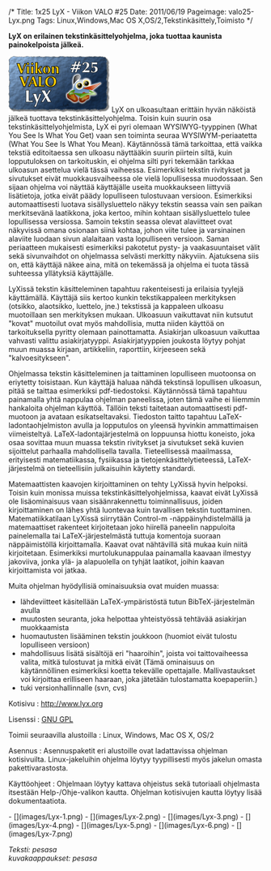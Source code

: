 /*
Title: 1x25 LyX - Viikon VALO #25
Date: 2011/06/19
Pageimage: valo25-Lyx.png
Tags: Linux,Windows,Mac OS X,OS/2,Tekstinkäsittely,Toimisto
*/

**LyX on erilainen tekstinkäsittelyohjelma, joka tuottaa kaunista
painokelpoista jälkeä.**

![](images/valo25-Lyx.png "fig:valo25-Lyx.png") LyX on ulkoasultaan erittäin
hyvän näköistä jälkeä tuottava tekstinkäsittelyohjelma. Toisin kuin
suurin osa tekstinkäsittelyohjelmista, LyX ei pyri olemaan
WYSIWYG-tyyppinen (What You See Is What You Get) vaan sen toiminta
seuraa WYSIWYM-periaatetta (What You See Is What You Mean). Käytännössä
tämä tarkoittaa, että vaikka tekstiä editoitaessa sen ulkoasu näyttääkin
suurin piirtein siltä, kuin lopputuloksen on tarkoituskin, ei ohjelma
silti pyri tekemään tarkkaa ulkoasun asettelua vielä tässä vaiheessa.
Esimerkiksi tekstin rivitykset ja sivutukset eivät muokkausvaiheessa ole
vielä lopullisessa muodossaan. Sen sijaan ohjelma voi näyttää
käyttäjälle useita muokkaukseen liittyviä lisätietoja, jotka eivät päädy
lopulliseen tulostuvaan versioon. Esimerkiksi automaattisesti luotava
sisällysluettelo näkyy tekstin seassa vain sen paikan merkitsevänä
laatikkona, joka kertoo, mihin kohtaan sisällysluettelo tulee
lopullisessa versiossa. Samoin tekstin seassa olevat alaviitteet ovat
näkyvissä omana osionaan siinä kohtaa, johon viite tulee ja varsinainen
alaviite luodaan sivun alalaitaan vasta lopulliseen versioon. Saman
periaatteen mukaisesti esimerkiksi pakotetut pysty- ja vaakasuuntaiset
välit sekä sivunvaihdot on ohjelmassa selvästi merkitty näkyviin.
Ajatuksena siis on, että käyttäjä näkee aina, mitä on tekemässä ja
ohjelma ei tuota tässä suhteessa yllätyksiä käyttäjälle.

LyXissä tekstin käsitteleminen tapahtuu rakenteisesti ja erilaisia
tyylejä käyttämällä. Käyttäjä siis kertoo kunkin tekstikappaleen
merkityksen (otsikko, alaotsikko, luettelo, jne.) tekstissä ja kappaleen
ulkoasu muotoillaan sen merkityksen mukaan. Ulkoasuun vaikuttavat niin
kutsutut "kovat" muotoilut ovat myös mahdollisia, mutta niiden käyttöä
on tarkoituksella pyritty olemaan painottamatta. Asiakirjan ulkoasuun
vaikuttaa vahvasti valittu asiakirjatyyppi. Asiakirjatyyppien joukosta
löytyy pohjat muun muassa kirjaan, artikkeliin, raporttiin, kirjeeseen
sekä "kalvoesitykseen".

Ohjelmassa tekstin käsitteleminen ja taittaminen lopulliseen muotoonsa
on eriytetty toisistaan. Kun käyttäjä haluaa nähdä tekstinsä lopullisen
ulkoasun, pitää se taittaa esimerkiksi pdf-tiedostoksi. Käytännössä tämä
tapahtuu painamalla yhtä nappulaa ohjelman paneelissa, joten tämä vaihe
ei liiemmin hankaloita ohjelman käyttöä. Tällöin teksti taitetaan
automaattisesti pdf-muotoon ja avataan esikatseltavaksi. Tiedoston
taitto tapahtuu LaTeX-ladontaohjelmiston avulla ja lopputulos on yleensä
hyvinkin ammattimaisen viimeisteltyä. LaTeX-ladontajärjestelmä on
loppuunsa hiottu koneisto, joka osaa sovittaa muun muassa tekstin
rivitykset ja sivutukset sekä kuvien sijoittelut parhaalla mahdollisella
tavalla. Tieteellisessä maailmassa, erityisesti matematiikassa,
fysiikassa ja tietojenkäsittelytieteessä, LaTeX-järjestelmä on
tieteellisiin julkaisuihin käytetty standardi.

Matemaattisten kaavojen kirjoittaminen on tehty LyXissä hyvin helpoksi.
Toisin kuin monissa muissa tekstinkäsittelyohjelmissa, kaavat eivät
LyXissä ole lisäominaisuus vaan sisäänrakennettu toiminnallisuus, joiden
kirjoittaminen on lähes yhtä luontevaa kuin tavallisen tekstin
tuottaminen. Matematiikkatilaan LyXissä siirrytään Control-m
-näppäinyhdistelmällä ja matemaattiset rakenteet kirjoitetaan joko
hiirellä paneelin nappuloita painelemalla tai LaTeX-järjestelmästä
tuttuja komentoja suoraan näppäimistöllä kirjoittamalla. Kaavat ovat
nähtävillä sitä mukaa kuin niitä kirjoitetaan. Esimerkiksi
murtolukunappulaa painamalla kaavaan ilmestyy jakoviiva, jonka ylä- ja
alapuolella on tyhjät laatikot, joihin kaavan kirjoittamista voi jatkaa.

Muita ohjelman hyödyllisiä ominaisuuksia ovat muiden muassa:

-   lähdeviitteet käsitellään LaTeX-ympäristöstä tutun
    BibTeX-järjestelmän avulla
-   muutosten seuranta, joka helpottaa yhteistyössä tehtävää asiakirjan
    muokkaamista
-   huomautusten lisääminen tekstin joukkoon (huomiot eivät tulostu
    lopulliseen versioon)
-   mahdollisuus lisätä sisältöjä eri "haaroihin", joista voi
    taittovaiheessa valita, mitkä tulostuvat ja mitkä eivät (Tämä
    ominaisuus on käytännöllinen esimerkiksi koetta tekevälle
    opettajalle. Mallivastaukset voi kirjoittaa erilliseen haaraan, joka
    jätetään tulostamatta koepaperiin.)
-   tuki versionhallinnalle (svn, cvs)

Kotisivu
:   <http://www.lyx.org>

Lisenssi
:   [GNU GPL](GNU_GPL)

Toimii seuraavilla alustoilla
:   Linux, Windows, Mac OS X, OS/2

Asennus
:   Asennuspaketit eri alustoille ovat ladattavissa ohjelman
    kotisivuilta. Linux-jakeluihin ohjelma löytyy tyypillisesti myös
    jakelun omasta pakettivarastosta.

Käyttöohjeet
:   Ohjelmaan löytyy kattava ohjeistus sekä tutoriaali ohjelmasta
    itsestään Help-/Ohje-valikon kautta. Ohjelman kotisivujen kautta
    löytyy lisää dokumentaatiota.

<div class="psgallery" markdown="1">
-   [](images/Lyx-1.png)
-   [](images/Lyx-2.png)
-   [](images/Lyx-3.png)
-   [](images/Lyx-4.png)
-   [](images/Lyx-5.png)
-   [](images/Lyx-6.png)
-   [](images/Lyx-7.png)
</div>

*Teksti: pesasa* <br />
*kuvakaappaukset: pesasa*
